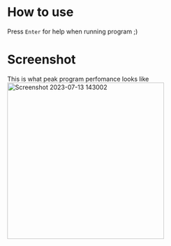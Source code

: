 # How to use

Press `Enter` for help when running program ;)

# Screenshot

This is what peak program perfomance looks like
<img width="359" alt="Screenshot 2023-07-13 143002" src="https://github.com/targoninc/winistrans/assets/35202909/73285f7e-e5f8-4d0b-9f76-128d44787f46">
